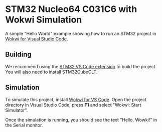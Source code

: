 # STM32 Nucleo64 C031C6 with Wokwi Simulation

A simple "Hello World" example showing how to run an STM32 project in [Wokwi for Visual Studio Code](https://marketplace.visualstudio.com/items?itemName=wokwi.wokwi-vscode).

## Building

We recommend using the [STM32 VS Code extension](https://marketplace.visualstudio.com/items?itemName=stmicroelectronics.stm32-vscode-extension) to build the project. You will also need to install [STM32CubeCLT](https://www.st.com/en/development-tools/stm32cubeclt.html#get-software).

## Simulation

To simulate this project, install [Wokwi for VS Code](https://marketplace.visualstudio.com/items?itemName=wokwi.wokwi-vscode). Open the project directory in Visual Studio Code, press **F1** and select "Wokwi: Start Simulator".

Once the simulation is running, you should see the text "Hello, Wowki!" in the Serial monitor.
